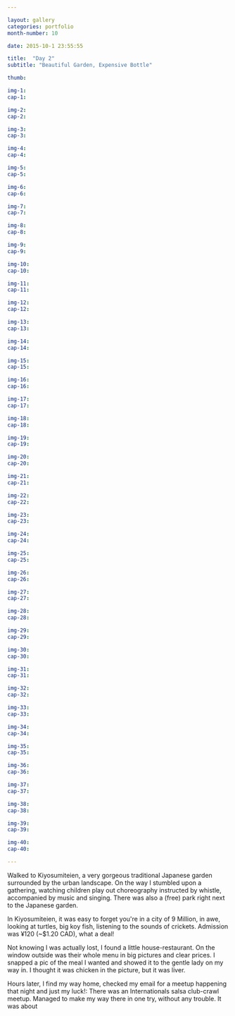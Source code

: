 ```yaml
---

layout: gallery
categories: portfolio
month-number: 10

date: 2015-10-1 23:55:55

title:  "Day 2"
subtitle: "Beautiful Garden, Expensive Bottle"

thumb:	

img-1:	
cap-1:	

img-2:	
cap-2:	

img-3:	
cap-3: 	

img-4:	
cap-4:	

img-5:	
cap-5:	

img-6:	
cap-6:	

img-7:	
cap-7:	

img-8:	
cap-8:	

img-9:	
cap-9:	

img-10:	
cap-10:	

img-11:	
cap-11:	

img-12:	
cap-12:	

img-13:	
cap-13:	

img-14:	
cap-14:	

img-15:	
cap-15:	

img-16:	
cap-16:	

img-17:	
cap-17:	

img-18:	
cap-18:	

img-19:	
cap-19:	

img-20:	
cap-20:	

img-21:	
cap-21:	

img-22:	
cap-22:	

img-23:	
cap-23:	

img-24:	
cap-24:	

img-25:	
cap-25:	

img-26:	
cap-26:	

img-27:	
cap-27:	

img-28:	
cap-28:	

img-29:	
cap-29:	

img-30:	
cap-30:	

img-31:	
cap-31:	

img-32:	
cap-32:	

img-33:	
cap-33:	

img-34:	
cap-34:	

img-35:	
cap-35:	

img-36:	
cap-36:	

img-37:	
cap-37:	

img-38:	
cap-38:	

img-39:	
cap-39:	

img-40:	
cap-40:	

---
```


Walked to Kiyosumiteien, a very gorgeous traditional Japanese garden surrounded by the urban landscape. On the way I stumbled upon a gathering, watching children play out choreography instructed by whistle, accompanied by music and singing. There was also a (free) park right next to the Japanese garden. 

In Kiyosumiteien, it was easy to forget you're in a city of 9 Million, in awe, looking at turtles, big koy fish, listening to the sounds of crickets. Admission was ¥120 (~$1.20 CAD), what a deal!

Not knowing I was actually lost, I found a little house-restaurant. On the window outside was their whole menu in big pictures and clear prices. I snapped a pic of the meal I wanted and showed it to the gentle lady on my way in. I thought it was chicken in the picture, but it was liver. 

Hours later, I find my way home, checked my email for a meetup happening that night and just my luck!: There was an Internationals salsa club-crawl meetup. Managed to make my way there in one try, without any trouble. It was about 